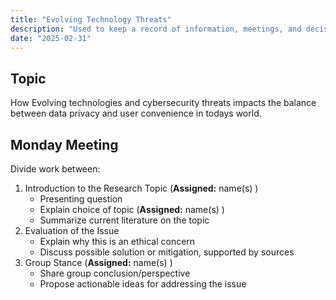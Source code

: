 ```yaml
---
title: "Evolving Technology Threats"
description: "Used to keep a record of information, meetings, and decisions made by the team"
date: "2025-02-31"
---
```


## Topic

How Evolving technologies and cybersecurity threats impacts the balance between data privacy and user convenience in todays world.

## Monday Meeting

Divide work between:

1. Introduction to the Research Topic (**Assigned:** name(s) )
    - Presenting question
    - Explain choice of topic (**Assigned:** name(s) )
    - Summarize current literature on the topic
2. Evaluation of the Issue
    - Explain why this is an ethical concern
    - Discuss possible solution or mitigation, supported by sources
3. Group Stance (**Assigned:** name(s) )
    - Share group conclusion/perspective
    - Propose actionable ideas for addressing the issue